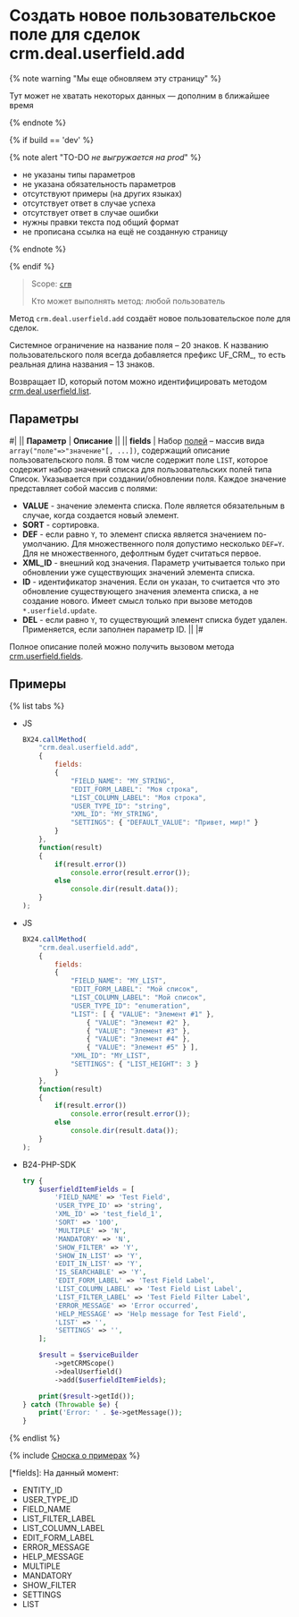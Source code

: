 # Создать новое пользовательское поле для сделок crm.deal.userfield.add

{% note warning "Мы еще обновляем эту страницу" %}

Тут может не хватать некоторых данных — дополним в ближайшее время

{% endnote %}

{% if build == 'dev' %}

{% note alert "TO-DO _не выгружается на prod_" %}

- не указаны типы параметров
- не указана обязательность параметров
- отсутствуют примеры (на других языках)
- отсутствует ответ в случае успеха
- отсутствует ответ в случае ошибки
- нужны правки текста под общий формат
- не прописана ссылка на ещё не созданную страницу

{% endnote %}

{% endif %}

> Scope: [`crm`](../../../scopes/permissions.md)
>
> Кто может выполнять метод: любой пользователь

Метод `crm.deal.userfield.add` создаёт новое пользовательское поле для сделок.

Системное ограничение на название поля – 20 знаков. К названию пользовательского поля всегда добавляется префикс UF_CRM_, то есть реальная длина названия – 13 знаков.

Возвращает ID, который потом можно идентифицировать методом [crm.deal.userfield.list](./crm-deal-userfield-list.md).

## Параметры

#|
|| **Параметр** | **Описание** ||
|| **fields** | Набор [полей](*fields) – массив вида `array("поле"=>"значение"[, ...])`, содержащий описание пользовательского поля. В том числе содержит поле `LIST`, которое содержит набор значений списка для пользовательских полей типа Список. Указывается при создании/обновлении поля. Каждое значение представляет собой массив с полями:
- **VALUE** - значение элемента списка. Поле является обязательным в случае, когда создается новый элемент.
- **SORT** - сортировка.
- **DEF** - если равно `Y`, то элемент списка является значением по-умолчанию. Для множественного поля допустимо несколько `DEF=Y`. Для не множественного, дефолтным будет считаться первое.
- **XML_ID** - внешний код значения. Параметр учитывается только при обновлении уже существующих значений элемента списка.
- **ID** - идентификатор значения. Если он указан, то считается что это обновление существующего значения элемента списка, а не создание нового. Имеет смысл только при вызове методов `*.userfield.update`.
- **DEL** - если равно `Y`, то существующий элемент списка будет удален. Применяется, если заполнен параметр ID. ||
|#

Полное описание полей можно получить вызовом метода [crm.userfield.fields](.).

## Примеры

{% list tabs %}

- JS

    ```js
    BX24.callMethod(
        "crm.deal.userfield.add",
        {
            fields:
            {
                "FIELD_NAME": "MY_STRING",
                "EDIT_FORM_LABEL": "Моя строка",
                "LIST_COLUMN_LABEL": "Моя строка",
                "USER_TYPE_ID": "string",
                "XML_ID": "MY_STRING",
                "SETTINGS": { "DEFAULT_VALUE": "Привет, мир!" }
            }
        },
        function(result)
        {
            if(result.error())
                console.error(result.error());
            else
                console.dir(result.data());
        }
    );
    ```

- JS

    ```js
    BX24.callMethod(
        "crm.deal.userfield.add",
        {
            fields:
            {
                "FIELD_NAME": "MY_LIST",
                "EDIT_FORM_LABEL": "Мой список",
                "LIST_COLUMN_LABEL": "Мой список",
                "USER_TYPE_ID": "enumeration",
                "LIST": [ { "VALUE": "Элемент #1" },
                    { "VALUE": "Элемент #2" },
                    { "VALUE": "Элемент #3" },
                    { "VALUE": "Элемент #4" },
                    { "VALUE": "Элемент #5" } ],
                "XML_ID": "MY_LIST",
                "SETTINGS": { "LIST_HEIGHT": 3 }
            }
        },
        function(result)
        {
            if(result.error())
                console.error(result.error());
            else
                console.dir(result.data());
        }
    );
    ```

- B24-PHP-SDK

    ```php
    try {
        $userfieldItemFields = [
            'FIELD_NAME' => 'Test Field',
            'USER_TYPE_ID' => 'string',
            'XML_ID' => 'test_field_1',
            'SORT' => '100',
            'MULTIPLE' => 'N',
            'MANDATORY' => 'N',
            'SHOW_FILTER' => 'Y',
            'SHOW_IN_LIST' => 'Y',
            'EDIT_IN_LIST' => 'Y',
            'IS_SEARCHABLE' => 'Y',
            'EDIT_FORM_LABEL' => 'Test Field Label',
            'LIST_COLUMN_LABEL' => 'Test Field List Label',
            'LIST_FILTER_LABEL' => 'Test Field Filter Label',
            'ERROR_MESSAGE' => 'Error occurred',
            'HELP_MESSAGE' => 'Help message for Test Field',
            'LIST' => '',
            'SETTINGS' => '',
        ];

        $result = $serviceBuilder
            ->getCRMScope()
            ->dealUserfield()
            ->add($userfieldItemFields);

        print($result->getId());
    } catch (Throwable $e) {
        print('Error: ' . $e->getMessage());
    }
    ```

{% endlist %}

{% include [Сноска о примерах](../../../../_includes/examples.md) %}

[*fields]: На данный момент:
- ENTITY_ID
- USER_TYPE_ID
- FIELD_NAME
- LIST_FILTER_LABEL
- LIST_COLUMN_LABEL
- EDIT_FORM_LABEL
- ERROR_MESSAGE
- HELP_MESSAGE
- MULTIPLE
- MANDATORY
- SHOW_FILTER
- SETTINGS
- LIST